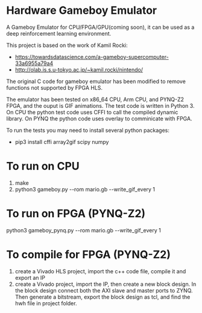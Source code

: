 # Hardware Gameboy Emulator

A Gameboy Emulator for CPU/FPGA/GPU(coming soon), it can be used as a deep reinforcement learning environment.

This project is based on the work of Kamil Rocki:

- https://towardsdatascience.com/a-gameboy-supercomputer-33a6955a79a4
- http://olab.is.s.u-tokyo.ac.jp/~kamil.rocki/nintendo/

The original C code for gameboy emulator has been modified to remove functions not supported by FPGA HLS. 

The emulator has been tested on x86_64 CPU, Arm CPU, and PYNQ-Z2 FPGA, and the ouput is GIF animations. The test code is written in Python 3. On CPU the python test code uses CFFI to call the compiled dynamic library. On PYNQ the python code uses overlay to comminicate with FPGA. 

To run the tests you may need to install several python packages:

- pip3 install cffi array2gif scipy numpy 

To run on CPU
=============

1. make
2. python3 gameboy.py --rom mario.gb --write_gif_every 1

To run on FPGA (PYNQ-Z2)
=========================

python3 gameboy_pynq.py --rom mario.gb --write_gif_every 1



To compile for FPGA (PYNQ-Z2)
=============================

1. create a Vivado HLS project, import the c++ code file, compile it and export an IP
2. create a Vivado project, import the IP, then create a new block design. In the block design connect both the AXI slave and master ports to ZYNQ. Then generate a bitstream, export the block design as tcl, and find the hwh file in project folder.

